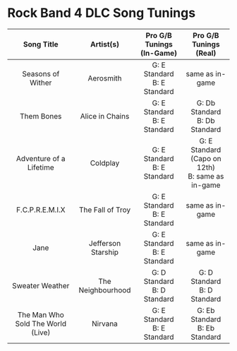 # Rock Band 4 DLC Song Tunings

| Song Title | Artist(s) | Pro G/B Tunings (In-Game) | Pro G/B Tunings (Real) |
| :--------: | :-------: | :---------------: | :------------: |
| Seasons of Wither | Aerosmith | G: E Standard<br>B: E Standard | same as in-game |
| Them Bones | Alice in Chains | G: E Standard<br>B: E Standard | G: Db Standard<br> B: Db Standard |
| Adventure of a Lifetime | Coldplay | G: E Standard<br>B: E Standard | G: E Standard (Capo on 12th)<br>B: same as in-game |
| F.C.P.R.E.M.I.X | The Fall of Troy | G: E Standard<br>B: E Standard | same as in-game |
| Jane | Jefferson Starship | G: E Standard<br>B: E Standard | same as in-game |
| Sweater Weather | The Neighbourhood | G: D Standard<br>B: D Standard | G: D Standard<br>B: D Standard |
| The Man Who Sold The World (Live) | Nirvana | G: E Standard<br>B: E Standard | G: Eb Standard<br>B: Eb Standard |